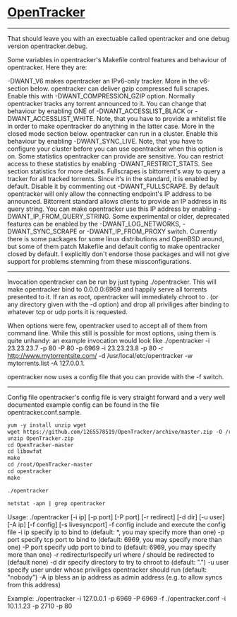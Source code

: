 [OpenTracker](https://erdgeist.org/arts/software/opentracker/)
=======

-------
That should leave you with an exectuable called opentracker and one debug version opentracker.debug.

Some variables in opentracker's Makefile control features and behaviour of opentracker. Here they are:

-DWANT_V6 makes opentracker an IPv6-only tracker. More in the v6-section below.
opentracker can deliver gzip compressed full scrapes. Enable this with -DWANT_COMPRESSION_GZIP option.
Normally opentracker tracks any torrent announced to it. You can change that behaviour by enabling ONE of -DWANT_ACCESSLIST_BLACK or  -DWANT_ACCESSLIST_WHITE. Note, that you have to provide a whitelist file in order to make opentracker do anything in the latter case. More in the closed mode section below.
opentracker can run in a cluster. Enable this behaviour by enabling -DWANT_SYNC_LIVE. Note, that you have to configure your cluster before you can use opentracker when this option is on.
Some statistics opentracker can provide are sensitive. You can restrict access to these statistics by enabling -DWANT_RESTRICT_STATS. See section statistics for more details.
Fullscrapes is bittorrent's way to query a tracker for all tracked torrents. Since it's in the standard, it is enabled by default. Disable it by commenting out -DWANT_FULLSCRAPE.
By default opentracker will only allow the connecting endpoint's IP address to be announced. Bittorrent standard allows clients to provide an IP address in its query string. You can make opentracker use this IP address by enabling -DWANT_IP_FROM_QUERY_STRING.
Some experimental or older, deprecated features can be enabled by the -DWANT_LOG_NETWORKS, -DWANT_SYNC_SCRAPE or -DWANT_IP_FROM_PROXY switch.
Currently there is some packages for some linux distributions and OpenBSD around, but some of them patch Makefile and default config to make opentracker closed by default. I explicitly don't endorse those packages and will not give support for problems stemming from these missconfigurations.


-------
Invocation
opentracker can be run by just typing ./opentracker. This will make opentracker bind to 0.0.0.0:6969 and happily serve all torrents presented to it. If ran as root, opentracker will immediately chroot to . (or any directory given with the -d option) and drop all priviliges after binding to whatever tcp or udp ports it is requested.

When options were few, opentracker used to accept all of them from command line. While this still is possible for most options, using them is quite unhandy: an example invocation would look like ./opentracker -i 23.23.23.7 -p 80 -P 80 -p 6969 -i 23.23.23.8 -p 80 -r http://www.mytorrentsite.com/ -d /usr/local/etc/opentracker -w mytorrents.list -A 127.0.0.1.

opentracker now uses a config file that you can provide with the -f switch.


-------
Config file
opentracker's config file is very straight forward and a very well documented example config can be found in the file opentracker.conf.sample.


``` markdown
yum -y install unzip wget
wget https://github.com/1265578519/OpenTracker/archive/master.zip -O /root/OpenTracker.zip
unzip OpenTracker.zip
cd OpenTracker-master
cd libowfat
make
cd /root/OpenTracker-master
cd opentracker
make

```

``` markdown
./opentracker
```

``` markdown
netstat -apn | grep opentracker
```

Usage: ./opentracker [-i ip] [-p port] [-P port] [-r redirect] [-d dir] [-u user] [-A ip] [-f config] [-s livesyncport]
	-f config include and execute the config file
	-i ip     specify ip to bind to (default: *, you may specify more than one)
	-p port   specify tcp port to bind to (default: 6969, you may specify more than one)
	-P port   specify udp port to bind to (default: 6969, you may specify more than one)
	-r redirecturlspecify url where / should be redirected to (default none)
	-d dir    specify directory to try to chroot to (default: ".")
	-u user   specify user under whose priviliges opentracker should run (default: "nobody")
	-A ip     bless an ip address as admin address (e.g. to allow syncs from this address)

Example:   ./opentracker -i 127.0.0.1 -p 6969 -P 6969 -f ./opentracker.conf -i 10.1.1.23 -p 2710 -p 80

